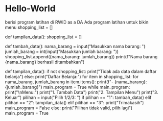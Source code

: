 # Hello-World
berisi program latihan di RWID as a DA
Ada program latihan untuk bikin menu
shopping_list = []

def tampilan_data():
  shopping_list = []

def tambah_data():
  nama_barang = input("Masukkan nama barang: ")
  jumlah_barang = int(input("Masukkan jumlah barang: "))
  shopping_list.append({nama_barang: jumlah_barang})
  print(f"Nama barang {nama_barang} berhasil ditambahkan")

def tampilan_data():
  if not shopping_list:
    print("Tidak ada data dalam daftar belanja")
  else:
    print("Daftar Belanja:")
    for item in shopping_list:
      for nama_barang, jumlah_barang in item.items():
        print(f"- {nama_barang}: {jumlah_barang}")
main_program = True
while main_program:
  print("\nMenu:")
  print("1. Tambah Data")
  print("2. Tampilan Menu")
  print("3. Keluar")
  pilihan = input("Pilih 1/2/3: ")
  if pilihan == "1":
    tambah_data()
  elif pilihan == "2":
    tampilan_data()
  elif pilihan == "3":
    print("Trimakasih")
    main_program = False
  else:
      print("Pilihan tidak valid, pilih lagi")
      main_program = True


